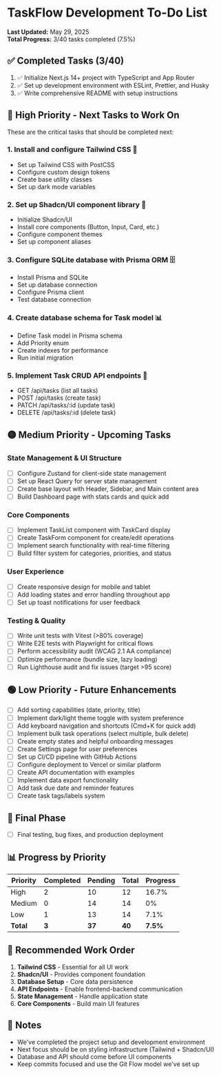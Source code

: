 # TaskFlow Development To-Do List

**Last Updated:** May 29, 2025  
**Total Progress:** 3/40 tasks completed (7.5%)

## ✅ Completed Tasks (3/40)

1. ✅ Initialize Next.js 14+ project with TypeScript and App Router
2. ✅ Set up development environment with ESLint, Prettier, and Husky
3. ✅ Write comprehensive README with setup instructions

## 🔴 High Priority - Next Tasks to Work On

These are the critical tasks that should be completed next:

### 1. **Install and configure Tailwind CSS** 🎨
   - Set up Tailwind CSS with PostCSS
   - Configure custom design tokens
   - Create base utility classes
   - Set up dark mode variables

### 2. **Set up Shadcn/UI component library** 🧩
   - Initialize Shadcn/UI
   - Install core components (Button, Input, Card, etc.)
   - Configure component themes
   - Set up component aliases

### 3. **Configure SQLite database with Prisma ORM** 🗄️
   - Install Prisma and SQLite
   - Set up database connection
   - Configure Prisma client
   - Test database connection

### 4. **Create database schema for Task model** 📊
   - Define Task model in Prisma schema
   - Add Priority enum
   - Create indexes for performance
   - Run initial migration

### 5. **Implement Task CRUD API endpoints** 🔌
   - GET /api/tasks (list all tasks)
   - POST /api/tasks (create task)
   - PATCH /api/tasks/:id (update task)
   - DELETE /api/tasks/:id (delete task)

## 🟡 Medium Priority - Upcoming Tasks

### State Management & UI Structure
- [ ] Configure Zustand for client-side state management
- [ ] Set up React Query for server state management
- [ ] Create base layout with Header, Sidebar, and Main content area
- [ ] Build Dashboard page with stats cards and quick add

### Core Components
- [ ] Implement TaskList component with TaskCard display
- [ ] Create TaskForm component for create/edit operations
- [ ] Implement search functionality with real-time filtering
- [ ] Build filter system for categories, priorities, and status

### User Experience
- [ ] Create responsive design for mobile and tablet
- [ ] Add loading states and error handling throughout app
- [ ] Set up toast notifications for user feedback

### Testing & Quality
- [ ] Write unit tests with Vitest (>80% coverage)
- [ ] Write E2E tests with Playwright for critical flows
- [ ] Perform accessibility audit (WCAG 2.1 AA compliance)
- [ ] Optimize performance (bundle size, lazy loading)
- [ ] Run Lighthouse audit and fix issues (target >95 score)

## 🟢 Low Priority - Future Enhancements

- [ ] Add sorting capabilities (date, priority, title)
- [ ] Implement dark/light theme toggle with system preference
- [ ] Add keyboard navigation and shortcuts (Cmd+K for quick add)
- [ ] Implement bulk task operations (select multiple, bulk delete)
- [ ] Create empty states and helpful onboarding messages
- [ ] Create Settings page for user preferences
- [ ] Set up CI/CD pipeline with GitHub Actions
- [ ] Configure deployment to Vercel or similar platform
- [ ] Create API documentation with examples
- [ ] Implement data export functionality
- [ ] Add task due date and reminder features
- [ ] Create task tags/labels system

## 🎯 Final Phase

- [ ] Final testing, bug fixes, and production deployment

## 📊 Progress by Priority

| Priority | Completed | Pending | Total | Progress |
|----------|-----------|---------|-------|----------|
| High     | 2         | 10      | 12    | 16.7%    |
| Medium   | 0         | 14      | 14    | 0%       |
| Low      | 1         | 13      | 14    | 7.1%     |
| **Total**| **3**     | **37**  | **40**| **7.5%** |

## 🚀 Recommended Work Order

1. **Tailwind CSS** - Essential for all UI work
2. **Shadcn/UI** - Provides component foundation
3. **Database Setup** - Core data persistence
4. **API Endpoints** - Enable frontend-backend communication
5. **State Management** - Handle application state
6. **Core Components** - Build main UI features

## 📝 Notes

- We've completed the project setup and development environment
- Next focus should be on styling infrastructure (Tailwind + Shadcn/UI)
- Database and API should come before UI components
- Keep commits focused and use the Git Flow model we've set up